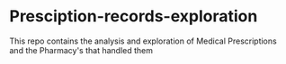 # Presciption-records-exploration
 This repo contains the analysis and exploration of Medical Prescriptions and the Pharmacy's that handled them
